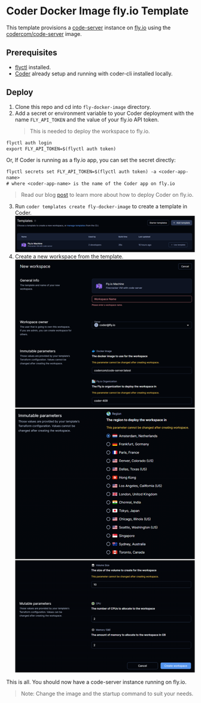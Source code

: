 # Coder Docker Image fly.io Template

This template provisions a [code-server](https://github.com/coder/code-server) instance on [fly.io](https://fly.io) using the [codercom/code-server](https://hub.docker.com/r/codercom/code-server) image.

## Prerequisites

- [flyctl](https://fly.io/docs/getting-started/installing-flyctl/) installed.
- [Coder](https://coder.com/) already setup and running with coder-cli installed locally.

## Deploy

1. Clone this repo and cd into `fly-docker-image` directory.
2. Add a secret or environment variable to your Coder deployment with the name `FLY_API_TOKEN` and the value of your fly.io API token.
   > This is needed to deploy the workspace to fly.io.

```shell
flyctl auth login
export FLY_API_TOKEN=$(flyctl auth token)
```

Or, If Coder is running as a fly.io app, you can set the secret directly:

```shell
flyctl secrets set FLY_API_TOKEN=$(flyctl auth token) -a <coder-app-name>
# where <coder-app-name> is the name of the Coder app on fly.io
```

> Read our blog [post](coder.com/blog/deploying-coder-on-fly-io) to learn more about how to deploy Coder on fly.io.

3. Run `coder templates create fly-docker-image` to create a template in Coder.
   ![template](static/template.png)
4. Create a new workspace from the template.
   ![workspace-1](static/workspace-1.png)
   ![workspace-regions](static/workspace-region.png)
   ![workspace-resources](static/workspace-resources.png)

This is all. You should now have a code-server instance running on fly.io.

> Note: Change the image and the startup command to suit your needs.
